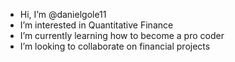 -  Hi, I’m @danielgole11
-  I’m interested in Quantitative Finance
-  I’m currently learning how to become a pro coder
-  I’m looking to collaborate on financial projects

